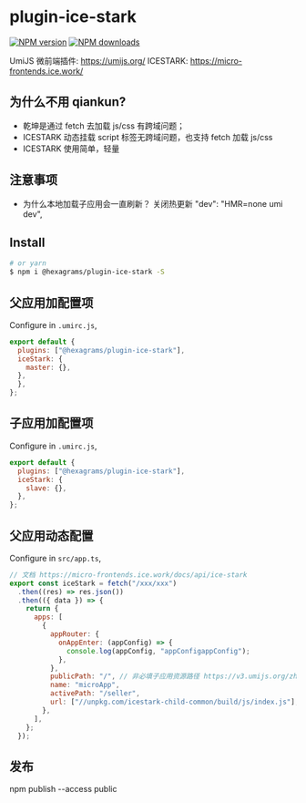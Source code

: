 # plugin-ice-stark

[![NPM version](https://img.shields.io/npm/v/plugin-ice-stark.svg?style=flat)](https://www.npmjs.com/package/@hexagrams/plugin-ice-stark)
[![NPM downloads](http://img.shields.io/npm/dm/plugin-ice-stark.svg?style=flat)](https://www.npmjs.com/package/@hexagrams/plugin-ice-stark)

UmiJS 微前端插件: https://umijs.org/
ICESTARK: https://micro-frontends.ice.work/

## 为什么不用 qiankun?

- 乾坤是通过 fetch 去加载 js/css 有跨域问题；
- ICESTARK 动态挂载 script 标签无跨域问题，也支持 fetch 加载 js/css
- ICESTARK 使用简单，轻量

## 注意事项

- 为什么本地加载子应用会一直刷新？ 关闭热更新 "dev": "HMR=none umi dev",

## Install

```bash
# or yarn
$ npm i @hexagrams/plugin-ice-stark -S
```

## 父应用加配置项

Configure in `.umirc.js`,

```js
export default {
  plugins: ["@hexagrams/plugin-ice-stark"],
  iceStark: {
    master: {},
  },
  },
};
```

## 子应用加配置项

Configure in `.umirc.js`,

```js
export default {
  plugins: ["@hexagrams/plugin-ice-stark"],
  iceStark: {
    slave: {},
  },
};
```

## 父应用动态配置

Configure in `src/app.ts`,

```js
// 文档 https://micro-frontends.ice.work/docs/api/ice-stark
export const iceStark = fetch("/xxx/xxx")
  .then((res) => res.json())
  .then(({ data }) => {
    return {
      apps: [
        {
          appRouter: {
            onAppEnter: (appConfig) => {
              console.log(appConfig, "appConfigappConfig");
            },
          },
          publicPath: "/", // 非必填子应用资源路径 https://v3.umijs.org/zh-CN/config#publicpath
          name: "microApp",
          activePath: "/seller",
          url: ["//unpkg.com/icestark-child-common/build/js/index.js"],
        },
      ],
    };
  });
```

## 发布

npm publish --access public
